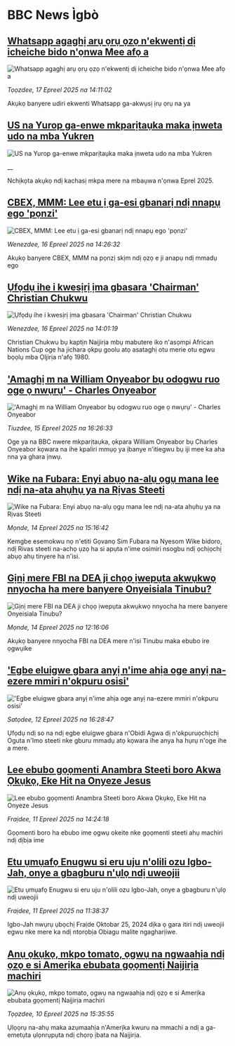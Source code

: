 # BBC News Ìgbò## [Whatsapp agaghị arụ ọrụ ọzọ n'ekwentị dị icheiche bido n'ọnwa Mee afọ a](https://www.bbc.com/igbo/articles/cpdz9dl46x9o?at_campaign=githubrss)![Whatsapp agaghị arụ ọrụ ọzọ n'ekwentị dị icheiche bido n'ọnwa Mee afọ a](https://ichef.bbci.co.uk/ace/standard/240/cpsprodpb/bc37/live/946f8a20-1b8a-11f0-b200-5f756902712e.jpg)_Tọọzdee, 17 Epreel 2025 na 14:11:02_Akụkọ banyere udiri ekwenti Whatsapp ga-akwụsị ịrụ ọrụ na ya## [US na Yurop ga-enwe mkparịtaụka maka ịnweta udo na mba Yukren](https://www.bbc.co.uk/igbo/live/c0qnz7jg5ndt?at_campaign=githubrss)![US na Yurop ga-enwe mkparịtaụka maka ịnweta udo na mba Yukren](https://ichef.bbci.co.uk/ace/standard/240/cpsprodpb/252e/live/3c9584c0-1b54-11f0-a455-cf1d5f751d2f.png)__Nchịkọta akụkọ ndị kachasị mkpa mere na mbaụwa n'ọnwa Eprel 2025.## [CBEX, MMM: Lee etu ị ga-esi gbanarị ndị nnapụ ego 'pọnzi'](https://www.bbc.com/igbo/articles/c78j4zn5v0go?at_campaign=githubrss)![CBEX, MMM: Lee etu ị ga-esi gbanarị ndị nnapụ ego 'pọnzi'](https://ichef.bbci.co.uk/ace/standard/240/cpsprodpb/6bdd/live/73f44670-1aca-11f0-b1b3-7358f8d35a35.png)_Wenezdee, 16 Epreel 2025 na 14:26:32_Akụkọ banyere CBEX, MMM na pọnzị skịm ndị ọzọ e ji anapụ ndị mmadụ ego## [Ụfọdụ ihe i kwesịrị ịma gbasara 'Chairman' Christian Chukwu](https://www.bbc.com/igbo/articles/c793q1dql32o?at_campaign=githubrss)![Ụfọdụ ihe i kwesịrị ịma gbasara 'Chairman' Christian Chukwu](https://ichef.bbci.co.uk/ace/standard/240/cpsprodpb/a12e/live/cc0019c0-1aca-11f0-8699-af8a0981754f.jpg)_Wenezdee, 16 Epreel 2025 na 14:01:19_Christian Chukwu bụ kaptịn Naịjirịa mbụ mabutere iko n'asọmpi African Nations Cup oge ha jichara ọkpụ goolu atọ asataghị otu merie otu egwu bọọlụ mba Ọljirịa n'afọ 1980.## ['Amaghị m na William Onyeabor bụ odogwu ruo oge ọ nwụrụ' - Charles Onyeabor](https://www.bbc.com/igbo/articles/c62gnyr00z4o?at_campaign=githubrss)!['Amaghị m na William Onyeabor bụ odogwu ruo oge ọ nwụrụ' - Charles Onyeabor](https://ichef.bbci.co.uk/ace/standard/240/cpsprodpb/42a8/live/6b504990-1a13-11f0-a455-cf1d5f751d2f.jpg)_Tiuzdee, 15 Epreel 2025 na 16:26:33_Oge ya na BBC nwere mkparịtaụka, ọkpara William Onyeabor bụ Charles Onyeabor kọwara na ihe kpaliri mmụọ ya ịbanye n'itiegwu bụ iji mee ka aha nna ya ghara ịnwụ.## [Wike na Fubara: Enyi abụọ na-alụ ọgụ mana lee ndị na-ata ahụhụ ya na Rịvas Steeti](https://www.bbc.com/igbo/articles/cx20xmgzy7vo?at_campaign=githubrss)![Wike na Fubara: Enyi abụọ na-alụ ọgụ mana lee ndị na-ata ahụhụ ya na Rịvas Steeti](https://ichef.bbci.co.uk/ace/standard/240/cpsprodpb/d6b0/live/90b510d0-1932-11f0-8cf4-4b4e0621abf0.jpg)_Mọnde, 14 Epreel 2025 na 15:16:42_Kemgbe esemokwu nọ n'etiti Gọvanọ Sim Fubara na Nyesom Wike bidoro, ndị Rivas steeti na-achọ ụzọ ha si apụta n'ime osimiri nsogbu ndị ọchịọchị abụọ ahụ tinyere ha n'isi.## [Gịnị mere FBI na DEA ji chọọ ịwepụta akwụkwọ nnyocha ha mere banyere Onyeisiala Tinubu?](https://www.bbc.com/igbo/articles/c0el94nwwzvo?at_campaign=githubrss)![Gịnị mere FBI na DEA ji chọọ ịwepụta akwụkwọ nnyocha ha mere banyere Onyeisiala Tinubu?](https://ichef.bbci.co.uk/ace/standard/240/cpsprodpb/c9ef/live/fde633b0-1922-11f0-a455-cf1d5f751d2f.jpg)_Mọnde, 14 Epreel 2025 na 12:16:06_Akụkọ banyere nnyocha FBI na DEA mere n'isi Tinubu maka ebubo ire ọgwụike## ['Egbe eluigwe gbara anyị n'ime ahịa oge anyị na-ezere mmiri n'okpuru osisi'](https://www.bbc.com/igbo/articles/cyvqqmr2zpvo?at_campaign=githubrss)!['Egbe eluigwe gbara anyị n'ime ahịa oge anyị na-ezere mmiri n'okpuru osisi'](https://ichef.bbci.co.uk/ace/standard/240/cpsprodpb/e7e6/live/1ae53ec0-17bb-11f0-a455-cf1d5f751d2f.jpg)_Satọdee, 12 Epreel 2025 na 16:28:47_Ụfọdụ ndị so na ndị egbe eluigwe gbara n'Obidi Agwa dị n'okpuruọchịchị Oguta n'Imo steeti nke gburu mmadụ atọ kọwara ihe anya ha hụrụ n'oge ihe a mere.## [Lee ebubo gọọmenti Anambra Steeti boro Akwa Ọkụkọ, Eke Hit na Onyeze Jesus](https://www.bbc.com/igbo/articles/cwynp7eeek5o?at_campaign=githubrss)![Lee ebubo gọọmenti Anambra Steeti boro Akwa Ọkụkọ, Eke Hit na Onyeze Jesus](https://ichef.bbci.co.uk/ace/standard/240/cpsprodpb/45da/live/b70854e0-16df-11f0-a455-cf1d5f751d2f.jpg)_Fraịdee, 11 Epreel 2025 na 14:24:18_Gọọmenti boro ha ebubo ime ọgwụ okeite nke gọọmenti steeti ahụ machiri ndị dịbịa ime## [Etu ụmụafọ Enugwu si eru uju n'olili ozu Igbo-Jah, onye a gbagburu n'ụlọ ndị uweojii ](https://www.bbc.com/igbo/articles/cly22328g85o?at_campaign=githubrss)![Etu ụmụafọ Enugwu si eru uju n'olili ozu Igbo-Jah, onye a gbagburu n'ụlọ ndị uweojii ](https://ichef.bbci.co.uk/ace/standard/240/cpsprodpb/a014/live/66fd28b0-16c9-11f0-8a1e-3ff815141b98.jpg)_Fraịdee, 11 Epreel 2025 na 11:38:37_Igbo-Jah nwụrụ ụbọchị Fraịde Ọktobar 25, 2024 dịka ọ gara itiri ndị uweojii egwu nke mere ka ndị ntorọbịa Obiagu malite ngagharịiwe.## [Anụ ọkụkọ, mkpo tomato, ọgwụ na ngwaahịa ndị ọzọ e si Amerịka ebubata gọọmentị Naịjirịa machiri](https://www.bbc.com/igbo/articles/clywwj99y27o?at_campaign=githubrss)![Anụ ọkụkọ, mkpo tomato, ọgwụ na ngwaahịa ndị ọzọ e si Amerịka ebubata gọọmentị Naịjirịa machiri](https://ichef.bbci.co.uk/ace/standard/240/cpsprodpb/248b/live/3728f140-1620-11f0-a455-cf1d5f751d2f.jpg)_Tọọzdee, 10 Epreel 2025 na 15:35:55_Ụlọọrụ na-ahụ maka azụmaahịa n'Amerịka kwuru na mmachi a ndị a ga-emetụta ụlọnrụpụta ndị chọrọ ịbata na Naịjirịa.